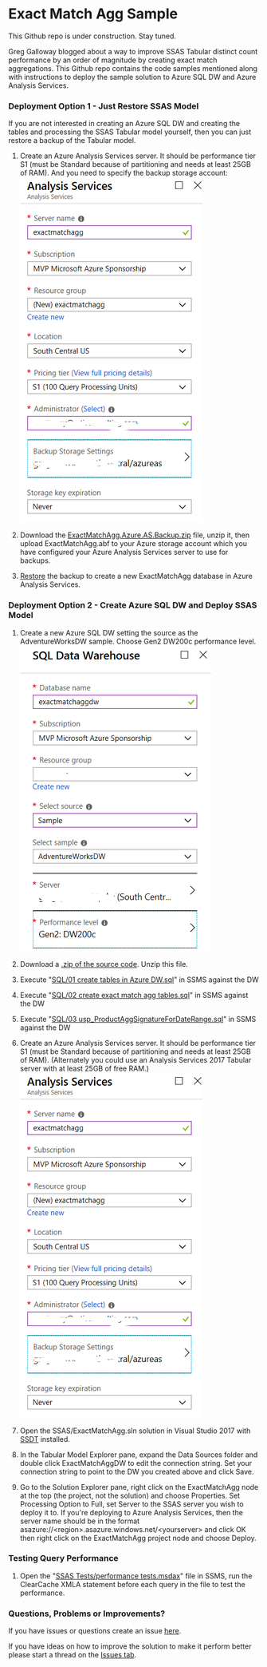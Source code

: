 # Exact Match Agg Sample

This Github repo is under construction. Stay tuned.

Greg Galloway blogged about a way to improve SSAS Tabular distinct count performance by an order of magnitude by creating exact match aggregations. This Github repo contains the code samples mentioned along with instructions to deploy the sample solution to Azure SQL DW and Azure Analysis Services.


### Deployment Option 1 - Just Restore SSAS Model

If you are not interested in creating an Azure SQL DW and creating the tables and processing the SSAS Tabular model yourself, then you can just restore a backup of the Tabular model.

1. Create an Azure Analysis Services server. It should be performance tier S1 (must be Standard because of partitioning and needs at least 25GB of RAM). And you need to specify the backup storage account:
![create Azure AS](images/CreateAzureAS.png)

1. Download the [ExactMatchAgg.Azure.AS.Backup.zip](https://github.com/furmangg/exact-match-agg/releases/download/ssas-backup/ExactMatchAgg.Azure.AS.Backup.zip) file, unzip it, then upload ExactMatchAgg.abf to your Azure storage account which you have configured your Azure Analysis Services server to use for backups.

1. [Restore](https://docs.microsoft.com/en-us/azure/analysis-services/analysis-services-backup#restore) the backup to create a new ExactMatchAgg database in Azure Analysis Services.


### Deployment Option 2 - Create Azure SQL DW and Deploy SSAS Model

1. Create a new Azure SQL DW setting the source as the AdventureWorksDW sample. Choose Gen2 DW200c performance level.
   ![create DW in Azure portal](images/CreateDW.png)

1. Download a [.zip of the source code](https://github.com/furmangg/exact-match-agg/archive/master.zip). Unzip this file.

1. Execute "[SQL/01 create tables in Azure DW.sql](https://raw.githubusercontent.com/furmangg/exact-match-agg/master/SQL/01%20create%20tables%20in%20Azure%20DW.sql)" in SSMS against the DW

1. Execute "[SQL/02 create exact match agg tables.sql](https://raw.githubusercontent.com/furmangg/exact-match-agg/master/SQL/02%20create%20exact%20match%20agg%20tables.sql)" in SSMS against the DW

1. Execute "[SQL/03 usp_ProductAggSignatureForDateRange.sql](https://raw.githubusercontent.com/furmangg/exact-match-agg/master/SQL/03%20usp_ProductAggSignatureForDateRange.sql)" in SSMS against the DW

1. Create an Azure Analysis Services server. It should be performance tier S1 (must be Standard because of partitioning and needs at least 25GB of RAM). (Alternately you could use an Analysis Services 2017 Tabular server with at least 25GB of free RAM.)
![create Azure AS](images/CreateAzureAS.png)

1. Open the SSAS/ExactMatchAgg.sln solution in Visual Studio 2017 with [SSDT](https://docs.microsoft.com/en-us/sql/ssdt/download-sql-server-data-tools-ssdt) installed. 

1. In the Tabular Model Explorer pane, expand the Data Sources folder and double click ExactMatchAggDW to edit the connection string. Set your connection string to point to the DW you created above and click Save.

1. Go to the Solution Explorer pane, right click on the ExactMatchAgg node at the top (the project, not the solution) and choose Properties. Set Processing Option to Full, set Server to the SSAS server you wish to deploy it to. If you're deploying to Azure Analysis Services, then the server name should be in the format asazure://&lt;region&gt;.asazure.windows.net/&lt;yourserver&gt; and click OK then right click on the ExactMatchAgg project node and choose Deploy.


### Testing Query Performance

1. Open the "[SSAS Tests/performance tests.msdax](https://raw.githubusercontent.com/furmangg/exact-match-agg/master/SSAS%20Tests/performance%20tests.msdax)" file in SSMS, run the ClearCache XMLA statement before each query in the file to test the performance.


### Questions, Problems or Improvements?

If you have issues or questions create an issue [here](https://github.com/furmangg/exact-match-agg/issues).

If you have ideas on how to improve the solution to make it perform better please start a thread on the [Issues tab](https://github.com/furmangg/exact-match-agg/issues).
